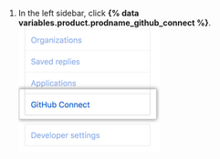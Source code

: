 1. In the left sidebar, click **{% data variables.product.prodname_github_connect %}**.
   ![GitHub Connect tab in the user settings sidebar](/assets/images/help/settings/github-connect-tab-user-settings.png)
